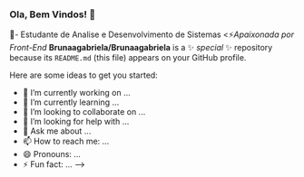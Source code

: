 ### Ola, Bem Vindos! 👋

🚀- Estudante de Analise e Desenvolvimento de Sistemas
<⚡_Apaixonada por Front-End_
**Brunaagabriela/Brunaagabriela** is a ✨ _special_ ✨ repository because its `README.md` (this file) appears on your GitHub profile.

Here are some ideas to get you started:

- 🔭 I’m currently working on ...
- 🌱 I’m currently learning ...
- 👯 I’m looking to collaborate on ...
- 🤔 I’m looking for help with ...
- 💬 Ask me about ...
- 📫 How to reach me: ...
- 😄 Pronouns: ...
- ⚡ Fun fact: ...
-->

